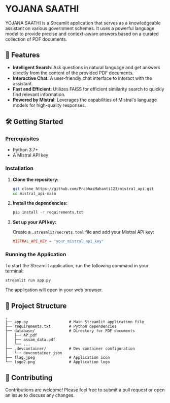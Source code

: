 # YOJANA SAATHI

YOJANA SAATHI is a Streamlit application that serves as a knowledgeable assistant on various government schemes. It uses a powerful language model to provide precise and context-aware answers based on a curated collection of PDF documents.

## 🚀 Features

- **Intelligent Search**: Ask questions in natural language and get answers directly from the content of the provided PDF documents.
- **Interactive Chat**: A user-friendly chat interface to interact with the assistant.
- **Fast and Efficient**: Utilizes FAISS for efficient similarity search to quickly find relevant information.
- **Powered by Mistral**: Leverages the capabilities of Mistral's language models for high-quality responses.

## 🛠️ Getting Started

### Prerequisites

- Python 3.7+
- A Mistral API key

### Installation

1.  **Clone the repository:**

    ```bash
    git clone https://github.com/PrabhasMahanti123/mistral_api.git
    cd mistral_api-main
    ```

2.  **Install the dependencies:**

    ```bash
    pip install -r requirements.txt
    ```

3.  **Set up your API key:**

    Create a `.streamlit/secrets.toml` file and add your Mistral API key:

    ```toml
    MISTRAL_API_KEY = "your_mistral_api_key"
    ```

### Running the Application

To start the Streamlit application, run the following command in your terminal:

```bash
streamlit run app.py
```

The application will open in your web browser.

## 📁 Project Structure

```
.
├── app.py                  # Main Streamlit application file
├── requirements.txt        # Python dependencies
├── database/               # Directory for PDF documents
│   ├── AP.pdf
│   ├── assam_data.pdf
│   └── ...
├── .devcontainer/          # Dev container configuration
│   └── devcontainer.json
├── flag.jpeg               # Application icon
└── logo2.png               # Application logo
```

## 🤝 Contributing

Contributions are welcome! Please feel free to submit a pull request or open an issue to discuss any changes.

